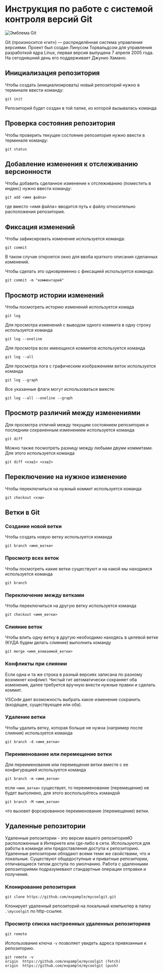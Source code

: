 # **Инструкция по работе с системой контроля версий Git**

![Эмблема Git](git.jpg)

Git (произносится «гит») — распределённая система управления версиями. Проект был создан Линусом Торвальдсом для управления разработкой ядра Linux, первая версия выпущена 7 апреля 2005 года. На сегодняшний день его поддерживает Джунио Хамано.

## Инициализация репозитория

Чтобы создать (инициализировать) новый репозиторий нужно в терминале ввести команду:

    git init

Репозиторий будет создан в той папке, из которой вызывалась команда

## Проверка состояния репозитория

Чтобы проверить текущее состояние репозитория нужно ввести в терминале команду:

    git status

## Добавление изменения к отслеживанию версионности

Чтобы добавить сделанное изменение к отслеживанию (поместить в индекс) нужно ввести команду:

    git add <имя файла>

где вместо <имя файла> вводится путь к файлу относительно расположения репозитория.

## Фиксация изменений

Чтобы зафиксировать изменение используется команда:

    git commit

В таком случае откроется окно для ввоба краткого описания сделанных изменений.

Чтобы сделать это одновременно с фиксацией используется команда:

    git commit -m "комментарий"

## Просмотр истории изменений

Чтобы посмотреть историю изменений используется комада

    git log

Для просмотра изменений с выводом одного коммита в одну строку используется команда

    git log --oneline

Для просмотра всех имеющихся коммитов используется команда

    git log --all

Для просмотра лога с графическим изображением веток используется команда

    git log --graph

Все указанные флаги могут использоваться вместе:

    git log --all --oneline --graph

## Просмотр различий между изменениями

Для просмотра отличий между текущим состоянием репозитория и последним сохраненным изменением используется команда

    git diff

Можно также посмотреть разницу между любыми двуми коммитами. Для этого используется команда

    git diff <хэш1> <хэш2>

## Переключение на нужное изменение

Чтобы переключиться на нужный коммит используется команда

    git checkout <хэш>

## Ветки в Git

### Создание новой ветки

Чтобы создать новую ветку используется команда

    git branch <имя_ветки>

### Просмотр всех веток

Чтобы посмотреть какие ветки существуют и на какой мы находимся используется команда

    git branch

### Переключение между ветками

Чтобы переключиться на другую ветку используется команда

    git checkout <имя_ветки>

### Слияние веток

Чтобы влить одну ветку в другую необходимо находясь в целевой ветке (КУДА будем делать слияние) выполнить команду

    git merge <имя_вливаемой_ветки>

### Конфликты при слиянии

Если одна и та же строка в разный версиях записана по разному возникнет конфликт.
Чистый гит автоматически сохраняет оба изменения, далее требуется вручную внести нужные правки и сделать коммит.

VSСode дает возможность выбрать какое изменение сохранить (входящее, существующее или оба).

### Удаление ветки

Чтобы удалить ветку, которая больше не нужна (например после слияния) используется команда

    git branch -d <имя_ветки>

### Переименование или перемещение ветки

Для переименования или перемещения ветки вместе с ее конфигурацией используется команда

    git branch -m <имя_ветки>

если `<имя_ветки>` существует, то переименование (перемещение) не будет выполнено, для этого воспользуйтесь командой 

    git branch -M <имя_ветки>

что вызовет форсированное переименование (перемещение) ветки. 

## Удаленные репозитории

Удаленные репозитории - это версии вашего репозиторияЮ расположенные в Интернете или где-либо в сети. Используются для работы в команде или предоставления доступа к репозиторию. Удаленные репозитории обладают всеми теми же свойствами, что и локальные. Существуют общедоступные и приватные репозитории, отличающиеся типом доступа по умолчанию. Работа с удаленными репозиториями подразумевают стандартные операции отправки и получения.

### Клонирование репозитория

    git clone https://github.com/expample/mycoolgit.git

Клонирует удаленный репозиторий на локальный компьютер в папку `.\mycoolgit` по http-ссылке.

### Просмотр списка настроенных удаленных репозиториев

    git remote

Использование ключа `-v` позволяет увидеть адреса привязанные к репозиторию.

    git remote -v
    origin  https://github.com/expample/mycoolgit (fetch)
    origin  https://github.com/expample/mycoolgit (push)

